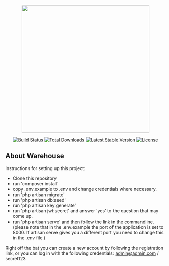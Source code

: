 <p align="center"><img src="https://res.cloudinary.com/dtfbvvkyp/image/upload/v1566331377/laravel-logolockup-cmyk-red.svg" width="400"></p>

<p align="center">
<a href="https://travis-ci.org/laravel/framework"><img src="https://travis-ci.org/laravel/framework.svg" alt="Build Status"></a>
<a href="https://packagist.org/packages/laravel/framework"><img src="https://poser.pugx.org/laravel/framework/d/total.svg" alt="Total Downloads"></a>
<a href="https://packagist.org/packages/laravel/framework"><img src="https://poser.pugx.org/laravel/framework/v/stable.svg" alt="Latest Stable Version"></a>
<a href="https://packagist.org/packages/laravel/framework"><img src="https://poser.pugx.org/laravel/framework/license.svg" alt="License"></a>
</p>

## About Warehouse

Instructions for setting up this project:

- Clone this repository
- run 'composer install'
- copy .env.example to .env and change credentials where necessary.
- run 'php artisan migrate'
- run 'php artisan db:seed'
- run 'php artisan key:generate'
- run 'php artisan jwt:secret' and answer 'yes' to the question that may come up.
- run 'php artisan serve' and then follow the link in the commandline.
(please note that in the .env.example the port of the application is set to 8000. If artisan serve gives you a different port you need to change this in the .env file.)

Right off the bat you can create a new account by following the registration link, or you can log in with the following credentials:
admin@admin.com / secret123
